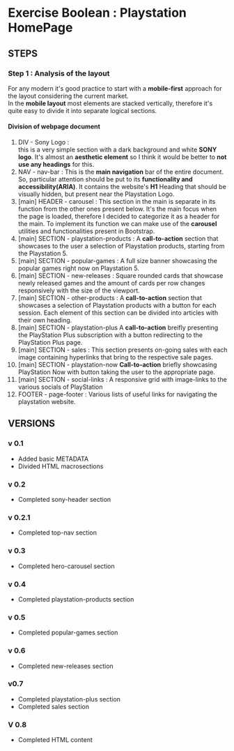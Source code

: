 # Exercise Boolean : Playstation HomePage

## STEPS

### Step 1 : Analysis of the layout

For any modern it's good practice to start with a **mobile-first** approach for the layout considering the current market.  
In the **mobile layout** most elements are stacked vertically, therefore it's quite easy to divide it into separate logical sections.

#### Division of webpage document

1. DIV - Sony Logo :  
    this is a very simple section with a dark background and white **SONY logo**. It's almost an **aesthetic element** so I think it would be better to **not use any headings** for this.  
2. NAV - nav-bar :
    This is the **main navigation** bar of the entire document. So, particular attention should be put to its **functionality and accessibility(ARIA)**.
    It contains the website's **H1** Heading that should be visually hidden, but present near the Playstation Logo.
3. [main] HEADER - carousel :
    This section in the main is separate in its function from the other ones present below. It's the main focus when the page is loaded, therefore I decided to categorize it as a header for the main.
    To implement its function we can make use of the **carousel** utilities and functionalities present in Bootstrap.
4. [main] SECTION - playstation-products :
    A **call-to-action** section that showcases to the user a selection of Playstation products, starting from the Playstation 5.
5. [main] SECTION - popular-games :
    A full size banner showcasing the popular games right now on Playstation 5.
6. [main] SECTION - new-releases :
    Square rounded cards that showcase newly released games and the amount of cards per row changes responsively with the size of the viewport.
7. [main] SECTION - other-products :
    A **call-to-action** section that showcases a selection of Playstation products with a button for each session. Each element of this section can be divided into articles with their own heading.
8. [main] SECTION - playstation-plus
    A **call-to-action** breifly presenting the PlayStation Plus subscription with a button redirecting to the PlayStation Plus page.
9. [main] SECTION - sales :
    This section presents on-going sales with each image containing hyperlinks that bring to the respective sale pages.
10. [main] SECTION - playstation-now
    **Call-to-action** briefly showcasing PlayStation Now with button taking the user to the appropriate page.
11. [main] SECTION - social-links :
    A responsive grid with image-links to the various socials of PlayStation
12. FOOTER - page-footer :
    Various lists of useful links for navigating the playstation website.

## VERSIONS

### v 0.1

- Added basic METADATA
- Divided HTML macrosections

### v 0.2

- Completed sony-header section

### v 0.2.1

- Completed top-nav section

### v 0.3

- Completed hero-carousel section

### v 0.4

- Completed playstation-products section

### v 0.5

- Completed popular-games section

### v 0.6

- Completed new-releases section

### v0.7

- Completed playstation-plus section  
- Completed sales section  

### V 0.8

- Completed HTML content
